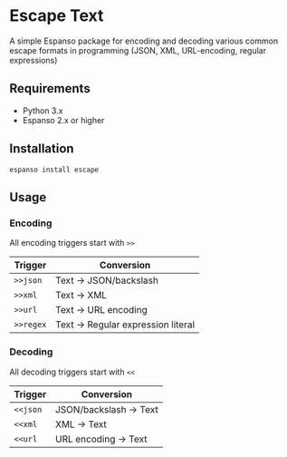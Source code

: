 # Escape Text

A simple Espanso package for encoding and decoding various common escape formats in programming (JSON, XML, URL-encoding, regular expressions)

## Requirements

- Python 3.x
- Espanso 2.x or higher

## Installation

```
espanso install escape
```

## Usage

### Encoding

All encoding triggers start with `>>`

|  Trigger  | Conversion |
|-----------|---------|
| `>>json` | Text -> JSON/backslash |
| `>>xml` | Text -> XML |
| `>>url` | Text -> URL encoding |
| `>>regex` | Text -> Regular expression literal |

### Decoding

All decoding triggers start with `<<`

|  Trigger  | Conversion |
|-----------|---------|
| `<<json` | JSON/backslash -> Text |
| `<<xml` | XML -> Text |
| `<<url` | URL encoding -> Text |

